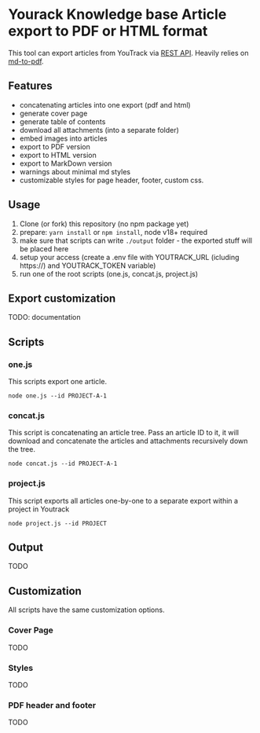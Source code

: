 # Yourack Knowledge base Article export to PDF or HTML format

This tool can export articles from YouTrack via [REST API](https://www.jetbrains.com/help/youtrack/devportal/resource-api-articles.html). Heavily relies on [md-to-pdf](https://github.com/simonhaenisch/md-to-pdf).

## Features
- concatenating articles into one export (pdf and html)
- generate cover page
- generate table of contents
- download all attachments (into a separate folder)
- embed images into articles
- export to PDF version
- export to HTML version
- export to MarkDown version
- warnings about minimal md styles
- customizable styles for page header, footer, custom css.

## Usage

1. Clone (or fork) this repository  (no npm package yet)
2. prepare: `yarn install` or `npm install`, node v18+ required
3. make sure that scripts can write `./output` folder - the exported stuff will be placed here
4. setup your access (create a .env file with YOUTRACK_URL (icluding https://) and YOUTRACK_TOKEN variable)
5. run one of the root scripts (one.js, concat.js, project.js)

## Export customization

TODO: documentation

## Scripts

### one.js

This scripts export one article.

```shell
node one.js --id PROJECT-A-1
```

### concat.js

This script is concatenating an article tree. Pass an article ID to it, it will download 
and concatenate the articles and attachments recursively down the tree.

```shell
node concat.js --id PROJECT-A-1
```

### project.js

This script exports all articles one-by-one to a separate export within a project in Youtrack

```shell
node project.js --id PROJECT
```

## Output

TODO

## Customization

All scripts have the same customization options.

### Cover Page

TODO

### Styles

TODO

### PDF header and footer

TODO
